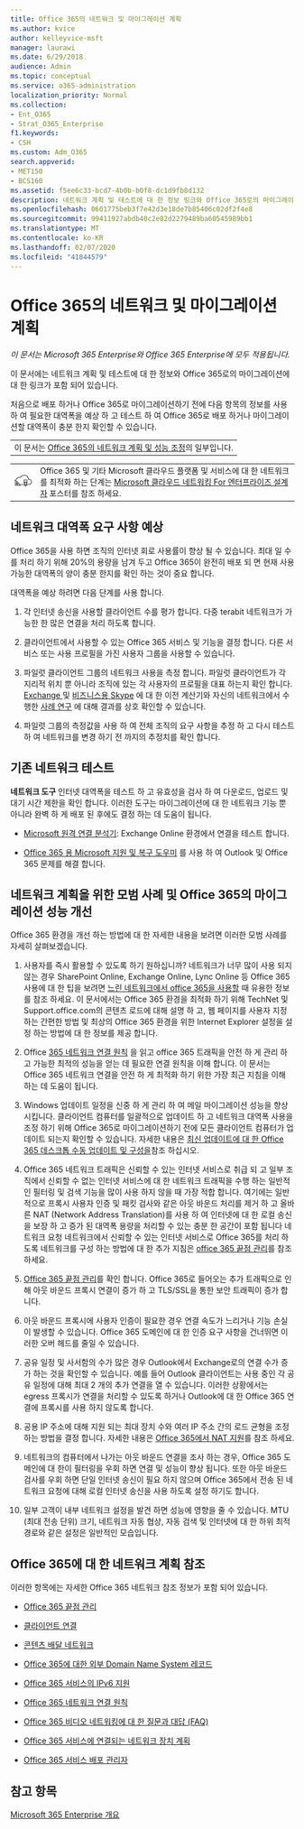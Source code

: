 ```yaml
---
title: Office 365의 네트워크 및 마이그레이션 계획
ms.author: kvice
author: kelleyvice-msft
manager: laurawi
ms.date: 6/29/2018
audience: Admin
ms.topic: conceptual
ms.service: o365-administration
localization_priority: Normal
ms.collection:
- Ent_O365
- Strat_O365_Enterprise
f1.keywords:
- CSH
ms.custom: Adm_O365
search.appverid:
- MET150
- BCS160
ms.assetid: f5ee6c33-bcd7-4b0b-b0f8-dc1d9fb8d132
description: 네트워크 계획 및 테스트에 대 한 정보 링크와 Office 365로의 마이그레이션에 대 한 링크가 포함 되어 있습니다.
ms.openlocfilehash: 0601775beb3f7e42d3e18de7b85406c02df2f4e8
ms.sourcegitcommit: 99411927abdb40c2e82d2279489ba60545989bb1
ms.translationtype: MT
ms.contentlocale: ko-KR
ms.lasthandoff: 02/07/2020
ms.locfileid: "41844579"
---
```

# <a name="network-and-migration-planning-for-office-365"></a>Office 365의 네트워크 및 마이그레이션 계획

*이 문서는 Microsoft 365 Enterprise와 Office 365 Enterprise에 모두 적용됩니다.*

이 문서에는 네트워크 계획 및 테스트에 대 한 정보와 Office 365로의 마이그레이션에 대 한 링크가 포함 되어 있습니다.
  
처음으로 배포 하거나 Office 365로 마이그레이션하기 전에 다음 항목의 정보를 사용 하 여 필요한 대역폭을 예상 하 고 테스트 하 여 Office 365로 배포 하거나 마이그레이션할 대역폭이 충분 한지 확인할 수 있습니다.

||
|:-----|
| 이 문서는 [Office 365의 네트워크 계획 및 성능 조정](https://aka.ms/tune)의 일부입니다.|

|||
|:-----|:-----|
|![엔터프라이즈 설계자 포스터 용 Microsoft 클라우드 네트워킹 참조](media/3094be9f-2407-4fa5-896d-aa66ef7b9bb9.png)|Office 365 및 기타 Microsoft 클라우드 플랫폼 및 서비스에 대 한 네트워크를 최적화 하는 단계는 [Microsoft 클라우드 네트워킹 For 엔터프라이즈 설계자](https://aka.ms/cloudarchnetworking) 포스터를 참조 하세요. |
   
## <a name="estimate-network-bandwidth-requirements"></a>네트워크 대역폭 요구 사항 예상
<a name="EstimateBandwidthRequirements"> </a>

Office 365을 사용 하면 조직의 인터넷 회로 사용률이 향상 될 수 있습니다. 최대 일 수를 처리 하기 위해 20%의 용량을 남겨 두고 Office 365이 완전히 배포 되 면 현재 사용 가능한 대역폭의 양이 충분 한지를 확인 하는 것이 중요 합니다.
  
대역폭을 예상 하려면 다음 단계를 사용 합니다.
  
1. 각 인터넷 송신을 사용할 클라이언트 수를 평가 합니다. 다중 terabit 네트워크가 가능한 한 많은 연결을 처리 하도록 합니다. 
    
2. 클라이언트에서 사용할 수 있는 Office 365 서비스 및 기능을 결정 합니다. 다른 서비스 또는 사용 프로필을 가진 사용자 그룹을 사용할 수 있습니다.
    
3. 파일럿 클라이언트 그룹의 네트워크 사용을 측정 합니다. 파일럿 클라이언트가 각 지리적 위치 뿐 아니라 조직에 있는 각 사용자의 프로필을 대표 하는지 확인 합니다. [Exchange ](https://go.microsoft.com/fwlink/p/?LinkId=321550)및 [비즈니스용 Skype](https://go.microsoft.com/fwlink/p/?LinkId=321551) 에 대 한 이전 계산기와 자신의 네트워크에서 수행한 [사례 연구](https://www.microsoft.com/itshowcase/Article/Content/631/Optimizing-network-performance-for-Microsoft-Office-365) 에 대해 결과를 상호 확인할 수 있습니다. 
    
4. 파일럿 그룹의 측정값을 사용 하 여 전체 조직의 요구 사항을 추정 하 고 다시 테스트 하 여 네트워크를 변경 하기 전 까지의 추정치를 확인 합니다.
    
## <a name="test-your-existing-network"></a>기존 네트워크 테스트
<a name="calculators"> </a>

 **네트워크 도구** 인터넷 대역폭을 테스트 하 고 유효성을 검사 하 여 다운로드, 업로드 및 대기 시간 제한을 확인 합니다. 이러한 도구는 마이그레이션에 대 한 네트워크 기능 뿐 아니라 완벽 하 게 배포 된 후에도 결정 하는 데 도움이 됩니다. 
    
- [Microsoft 원격 연결 분석기](https://go.microsoft.com/fwlink/p/?LinkId=517243): Exchange Online 환경에서 연결을 테스트 합니다.
    
- [Office 365 용 Microsoft 지원 및 복구 도우미](https://diagnostics.office.com/#/Download?env=SOC) 를 사용 하 여 Outlook 및 Office 365 문제를 해결 합니다. 
    
## <a name="best-practices-for-network-planning-and-improving-migration-performance-for-office-365"></a>네트워크 계획을 위한 모범 사례 및 Office 365의 마이그레이션 성능 개선
<a name="BestPractices"> </a>

Office 365 환경을 개선 하는 방법에 대 한 자세한 내용을 보려면 이러한 모범 사례를 자세히 살펴보겠습니다.
  
1. 사용자를 즉시 활용할 수 있도록 하기 원하십니까? 네트워크가 너무 많이 사용 되지 않는 경우 SharePoint Online, Exchange Online, Lync Online 등 Office 365 사용에 대 한 팁을 보려면 [느린 네트워크에서 office 365을 사용할](https://support.office.com/article/fd16c8d2-4799-4c39-8fd7-045f06640166) 때 유용한 정보를 참조 하세요. 이 문서에서는 Office 365 환경을 최적화 하기 위해 TechNet 및 Support.office.com의 콘텐츠 로드에 대해 설명 하 고, 웹 페이지를 사용자 지정 하는 간편한 방법 및 최상의 Office 365 환경을 위한 Internet Explorer 설정을 설정 하는 방법에 대 한 정보를 제공 합니다. 
    
2. Office [365 네트워크 연결 원칙](https://aka.ms/o365networkingprinciples) 을 읽고 office 365 트래픽을 안전 하 게 관리 하 고 가능한 최적의 성능을 얻는 데 필요한 연결 원칙을 이해 합니다. 이 문서는 Office 365 네트워크 연결을 안전 하 게 최적화 하기 위한 가장 최근 지침을 이해 하는 데 도움이 됩니다. 
    
3. Windows 업데이트 일정을 신중 하 게 관리 하 여 메일 마이그레이션 성능을 향상 시킵니다. 클라이언트 컴퓨터를 일괄적으로 업데이트 하 고 네트워크 대역폭 사용을 조정 하기 위해 Office 365로 마이그레이션하기 전에 모든 클라이언트 컴퓨터가 업데이트 되는지 확인할 수 있습니다. 자세한 내용은 [최신 업데이트에 대 한 Office 365 데스크톱 수동 업데이트 및 구성을](https://support.microsoft.com/gp/office-2013-365-update)참조 하십시오.
    
4. Office 365 네트워크 트래픽은 신뢰할 수 있는 인터넷 서비스로 취급 되 고 일부 조직에서 신뢰할 수 없는 인터넷 서비스에 대 한 네트워크 트래픽을 수행 하는 일반적인 필터링 및 검색 기능을 많이 사용 하지 않을 때 가장 적합 합니다. 여기에는 일반적으로 프록시 사용자 인증 및 패킷 검사와 같은 아웃 바운드 처리를 제거 하 고 올바른 NAT (Network Address Translation)를 사용 하 여 인터넷에 대 한 로컬 송신을 보장 하 고 증가 된 대역폭 용량을 처리할 수 있는 충분 한 공간이 포함 됩니다 네트워크 요청 네트워크에서 신뢰할 수 있는 인터넷 서비스로 Office 365를 처리 하도록 네트워크를 구성 하는 방법에 대 한 추가 지침은 [office 365 끝점 관리](https://support.office.com/article/99cab9d4-ef59-4207-9f2b-3728eb46bf9a)를 참조 하세요.
    
1. [Office 365 끝점 관리](https://support.office.com/article/99cab9d4-ef59-4207-9f2b-3728eb46bf9a)를 확인 합니다. Office 365로 들어오는 추가 트래픽으로 인해 아웃 바운드 프록시 연결이 증가 하 고 TLS/SSL을 통한 보안 트래픽이 증가 합니다.
    
2. 아웃 바운드 프록시에 사용자 인증이 필요한 경우 연결 속도가 느리거나 기능 손실이 발생할 수 있습니다. Office 365 도메인에 대 한 인증 요구 사항을 건너뛰면 이러한 오버 헤드를 줄일 수 있습니다.
    
3. 공유 일정 및 사서함의 수가 많은 경우 Outlook에서 Exchange로의 연결 수가 증가 하는 것을 확인할 수 있습니다. 예를 들어 Outlook 클라이언트는 사용 중인 각 공유 일정에 대해 최대 2 개의 추가 연결을 열 수 있습니다. 이러한 상황에서는 egress 프록시가 연결을 처리할 수 있도록 하거나 Outlook에 대 한 Office 365 연결에 프록시를 사용 하지 않도록 합니다.
    
4. 공용 IP 주소에 대해 지원 되는 최대 장치 수와 여러 IP 주소 간의 로드 균형을 조정 하는 방법을 결정 합니다. 자세한 내용은 [Office 365에서 NAT 지원](nat-support-with-office-365.md)를 참조 하세요.
    
5. 네트워크의 컴퓨터에서 나가는 아웃 바운드 연결을 조사 하는 경우, Office 365 도메인에 대 한이 필터링을 우회 하면 연결 및 성능이 향상 됩니다. 또한 아웃 바운드 검사를 우회 하면 단일 인터넷 송신이 필요 하지 않으며 Office 365에서 전송 된 네트워크 요청에 대해 로컬 인터넷 송신을 사용 하도록 설정 하기도 합니다.
    
6. 일부 고객이 내부 네트워크 설정을 발견 하면 성능에 영향을 줄 수 있습니다. MTU (최대 전송 단위) 크기, 네트워크 자동 협상, 자동 검색 및 인터넷에 대 한 하위 최적 경로와 같은 설정은 일반적인 모습입니다.
    
## <a name="network-planning-reference-for-office-365"></a>Office 365에 대 한 네트워크 계획 참조
<a name="NetReference"> </a>

이러한 항목에는 자세한 Office 365 네트워크 참조 정보가 포함 되어 있습니다.
  
- [Office 365 끝점 관리](https://support.office.com/article/99cab9d4-ef59-4207-9f2b-3728eb46bf9a)
    
- [클라이언트 연결](client-connectivity.md)
    
- [콘텐츠 배달 네트워크](content-delivery-networks.md)
    
- [Office 365에 대한 외부 Domain Name System 레코드](external-domain-name-system-records.md)
    
- [Office 365 서비스의 IPv6 지원](ipv6-support.md)
    
- [Office 365 네트워크 연결 원칙](https://aka.ms/o365networkingprinciples)
    
- [Office 365 비디오 네트워킹에 대 한 질문과 대답 (FAQ)](office-365-video-networking-faq.md)
    
- [Office 365 서비스에 연결되는 네트워크 장치 계획](plan-for-network-devices.md)
    
- [Office 365 서비스 배포 관리자](deployment-advisors-for-office-365.md)
 
## <a name="see-also"></a>참고 항목

[Microsoft 365 Enterprise 개요](https://docs.microsoft.com/microsoft-365/enterprise/microsoft-365-overview)
